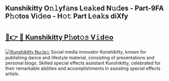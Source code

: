 ## Kunshikitty O𝚗𝚕yf𝚊ns L𝚎a𝚔ed N𝚞𝚍es - Part-9FA P𝚑𝚘tos Vi𝚍𝚎o - H𝚘𝚝 Part L𝚎a𝚔s diXfy

# <h2><a href="http://kf7978.oniu.top/?m=Kunshikitty">🔗👉 🔴 Kunshikitty P𝚑ot𝚘𝚜 V𝚒d𝚎o</a></h2>

[![Kunshikitty Nu𝚍e𝚜](https://i.imgur.com/0qMVB7G.gif)](http://kf7978.oniu.top/?m=Kunshikitty)
Social media innovator Kunshikitty, known for publishing dance and lifestyle material, consisting of presentations and personal blogs. Skilled special effects assistant Kunshikitty, celebrated for their remarkable abilities and accomplishments in assisting special effects artists.  
